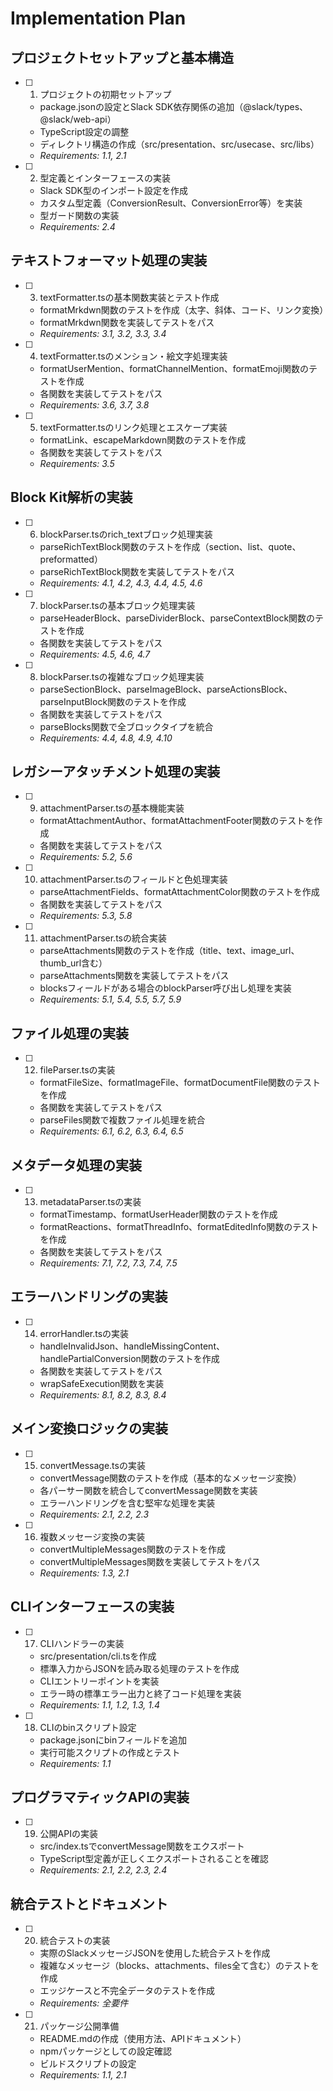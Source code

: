 # Implementation Plan

## プロジェクトセットアップと基本構造

- [ ] 1. プロジェクトの初期セットアップ
  - package.jsonの設定とSlack SDK依存関係の追加（@slack/types、@slack/web-api）
  - TypeScript設定の調整
  - ディレクトリ構造の作成（src/presentation、src/usecase、src/libs）
  - _Requirements: 1.1, 2.1_

- [ ] 2. 型定義とインターフェースの実装
  - Slack SDK型のインポート設定を作成
  - カスタム型定義（ConversionResult、ConversionError等）を実装
  - 型ガード関数の実装
  - _Requirements: 2.4_

## テキストフォーマット処理の実装

- [ ] 3. textFormatter.tsの基本関数実装とテスト作成
  - formatMrkdwn関数のテストを作成（太字、斜体、コード、リンク変換）
  - formatMrkdwn関数を実装してテストをパス
  - _Requirements: 3.1, 3.2, 3.3, 3.4_

- [ ] 4. textFormatter.tsのメンション・絵文字処理実装
  - formatUserMention、formatChannelMention、formatEmoji関数のテストを作成
  - 各関数を実装してテストをパス
  - _Requirements: 3.6, 3.7, 3.8_

- [ ] 5. textFormatter.tsのリンク処理とエスケープ実装
  - formatLink、escapeMarkdown関数のテストを作成
  - 各関数を実装してテストをパス
  - _Requirements: 3.5_

## Block Kit解析の実装

- [ ] 6. blockParser.tsのrich_textブロック処理実装
  - parseRichTextBlock関数のテストを作成（section、list、quote、preformatted）
  - parseRichTextBlock関数を実装してテストをパス
  - _Requirements: 4.1, 4.2, 4.3, 4.4, 4.5, 4.6_

- [ ] 7. blockParser.tsの基本ブロック処理実装
  - parseHeaderBlock、parseDividerBlock、parseContextBlock関数のテストを作成
  - 各関数を実装してテストをパス
  - _Requirements: 4.5, 4.6, 4.7_

- [ ] 8. blockParser.tsの複雑なブロック処理実装
  - parseSectionBlock、parseImageBlock、parseActionsBlock、parseInputBlock関数のテストを作成
  - 各関数を実装してテストをパス
  - parseBlocks関数で全ブロックタイプを統合
  - _Requirements: 4.4, 4.8, 4.9, 4.10_

## レガシーアタッチメント処理の実装

- [ ] 9. attachmentParser.tsの基本機能実装
  - formatAttachmentAuthor、formatAttachmentFooter関数のテストを作成
  - 各関数を実装してテストをパス
  - _Requirements: 5.2, 5.6_

- [ ] 10. attachmentParser.tsのフィールドと色処理実装
  - parseAttachmentFields、formatAttachmentColor関数のテストを作成
  - 各関数を実装してテストをパス
  - _Requirements: 5.3, 5.8_

- [ ] 11. attachmentParser.tsの統合実装
  - parseAttachments関数のテストを作成（title、text、image_url、thumb_url含む）
  - parseAttachments関数を実装してテストをパス
  - blocksフィールドがある場合のblockParser呼び出し処理を実装
  - _Requirements: 5.1, 5.4, 5.5, 5.7, 5.9_

## ファイル処理の実装

- [ ] 12. fileParser.tsの実装
  - formatFileSize、formatImageFile、formatDocumentFile関数のテストを作成
  - 各関数を実装してテストをパス
  - parseFiles関数で複数ファイル処理を統合
  - _Requirements: 6.1, 6.2, 6.3, 6.4, 6.5_

## メタデータ処理の実装

- [ ] 13. metadataParser.tsの実装
  - formatTimestamp、formatUserHeader関数のテストを作成
  - formatReactions、formatThreadInfo、formatEditedInfo関数のテストを作成
  - 各関数を実装してテストをパス
  - _Requirements: 7.1, 7.2, 7.3, 7.4, 7.5_

## エラーハンドリングの実装

- [ ] 14. errorHandler.tsの実装
  - handleInvalidJson、handleMissingContent、handlePartialConversion関数のテストを作成
  - 各関数を実装してテストをパス
  - wrapSafeExecution関数を実装
  - _Requirements: 8.1, 8.2, 8.3, 8.4_

## メイン変換ロジックの実装

- [ ] 15. convertMessage.tsの実装
  - convertMessage関数のテストを作成（基本的なメッセージ変換）
  - 各パーサー関数を統合してconvertMessage関数を実装
  - エラーハンドリングを含む堅牢な処理を実装
  - _Requirements: 2.1, 2.2, 2.3_

- [ ] 16. 複数メッセージ変換の実装
  - convertMultipleMessages関数のテストを作成
  - convertMultipleMessages関数を実装してテストをパス
  - _Requirements: 1.3, 2.1_

## CLIインターフェースの実装

- [ ] 17. CLIハンドラーの実装
  - src/presentation/cli.tsを作成
  - 標準入力からJSONを読み取る処理のテストを作成
  - CLIエントリーポイントを実装
  - エラー時の標準エラー出力と終了コード処理を実装
  - _Requirements: 1.1, 1.2, 1.3, 1.4_

- [ ] 18. CLIのbinスクリプト設定
  - package.jsonにbinフィールドを追加
  - 実行可能スクリプトの作成とテスト
  - _Requirements: 1.1_

## プログラマティックAPIの実装

- [ ] 19. 公開APIの実装
  - src/index.tsでconvertMessage関数をエクスポート
  - TypeScript型定義が正しくエクスポートされることを確認
  - _Requirements: 2.1, 2.2, 2.3, 2.4_

## 統合テストとドキュメント

- [ ] 20. 統合テストの実装
  - 実際のSlackメッセージJSONを使用した統合テストを作成
  - 複雑なメッセージ（blocks、attachments、files全て含む）のテストを作成
  - エッジケースと不完全データのテストを作成
  - _Requirements: 全要件_

- [ ] 21. パッケージ公開準備
  - README.mdの作成（使用方法、APIドキュメント）
  - npmパッケージとしての設定確認
  - ビルドスクリプトの設定
  - _Requirements: 1.1, 2.1_